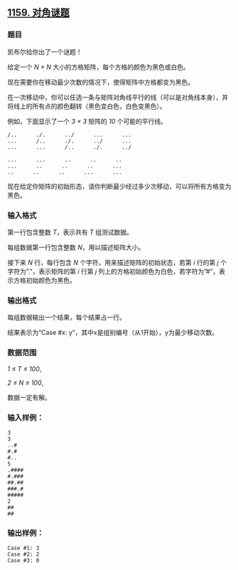 ## [1159. 对角谜题](https://www.acwing.com/problem/content/1161/)

### 题目

凯布尔给你出了一个谜题！

给定一个 *N × N* 大小的方格矩阵，每个方格的颜色为黑色或白色。

现在需要你在移动最少次数的情况下，使得矩阵中方格都变为黑色。

在一次移动中，你可以任选一条与矩阵对角线平行的线（可以是对角线本身），并将线上的所有点的颜色翻转（黑色变白色，白色变黑色）。

例如，下面显示了一个 *3 × 3* 矩阵的 *10* 个可能的平行线。

```
/..      ./.      ../      ...      ...
...      /..      ./.      ../      ...
...      ...      /..      ./.      ../

...      ...      ..      ..      ..
...      ..      ..      ..      ...
..      ..      ..      ...      ...
```

现在给定你矩阵的初始形态，请你判断最少经过多少次移动，可以将所有方格变为黑色。

### 输入格式

第一行包含整数 *T*，表示共有 *T* 组测试数据。

每组数据第一行包含整数 *N*，用以描述矩阵大小。

接下来 *N* 行，每行包含 *N* 个字符，用来描述矩阵的初始状态，若第 *i* 行的第 *j* 个字符为”.”，表示矩阵的第 *i* 行第 *j* 列上的方格初始颜色为白色，若字符为”#”，表示方格初始颜色为黑色。

### 输出格式

每组数据输出一个结果，每个结果占一行。

结果表示为“Case #x: y”，其中x是组别编号（从1开始），y为最少移动次数。

### 数据范围

*1 ≤ T ≤ 100*,

*2 ≤ N ≤ 100*,

数据一定有解。

### 输入样例：

```
3
3
..#
#.#
#..
5
.####
#.###
##.##
###.#
#####
2
##
##
```

### 输出样例：

```
Case #1: 3
Case #2: 2
Case #3: 0
```
